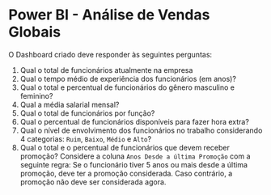 # Power BI - Análise de Vendas Globais

O Dashboard criado deve responder às seguintes perguntas:

1. Qual o total de funcionários atualmente na empresa
2. Qual o tempo médio de experiência dos funcionários (em anos)?
3. Qual o total e percentual de funcionários do gênero masculino e feminino?
4. Qual a média salarial mensal?
5. Qual o total de funcionários por função?
6. Qual o percentual de funcionários disponíveis para fazer hora extra?
7. Qual o nível de envolvimento dos funcionários no trabalho considerando 4 categorias: `Ruim`, `Baixo`, `Médio` e `Alto`?
8. Qual o total e o percentual de funcionários que devem receber promoção? Considere a coluna `Anos Desde a última Promoção` com a seguinte regra: Se o funcionário tiver 5 anos ou mais desde a última promoção, deve ter a promoção considerada. Caso contrário, a promoção não deve ser considerada agora.